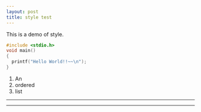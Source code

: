 ```yaml
---
layout: post
title: style test
---
```


This is a demo of style.

```c
#include <stdio.h>
void main()
{
  printf("Hello World!!~~\n");
}
```

1. An
2. ordered
3. list

---
****
